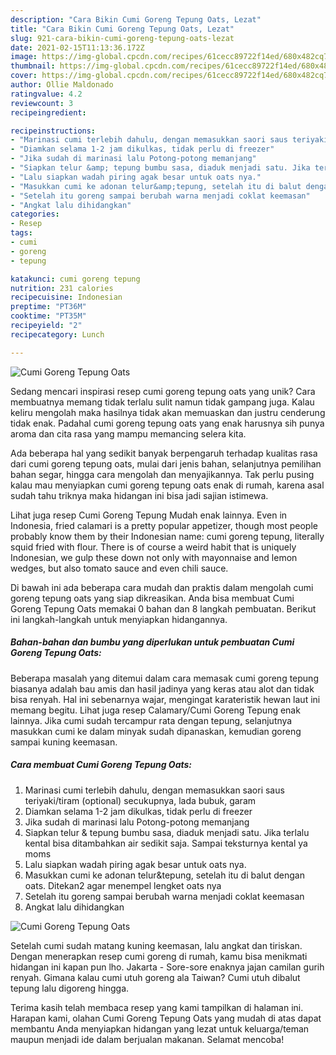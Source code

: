 ```yaml
---
description: "Cara Bikin Cumi Goreng Tepung Oats, Lezat"
title: "Cara Bikin Cumi Goreng Tepung Oats, Lezat"
slug: 921-cara-bikin-cumi-goreng-tepung-oats-lezat
date: 2021-02-15T11:13:36.172Z
image: https://img-global.cpcdn.com/recipes/61cecc89722f14ed/680x482cq70/cumi-goreng-tepung-oats-foto-resep-utama.jpg
thumbnail: https://img-global.cpcdn.com/recipes/61cecc89722f14ed/680x482cq70/cumi-goreng-tepung-oats-foto-resep-utama.jpg
cover: https://img-global.cpcdn.com/recipes/61cecc89722f14ed/680x482cq70/cumi-goreng-tepung-oats-foto-resep-utama.jpg
author: Ollie Maldonado
ratingvalue: 4.2
reviewcount: 3
recipeingredient:

recipeinstructions:
- "Marinasi cumi terlebih dahulu, dengan memasukkan saori saus teriyaki/tiram (optional) secukupnya, lada bubuk, garam"
- "Diamkan selama 1-2 jam dikulkas, tidak perlu di freezer"
- "Jika sudah di marinasi lalu Potong-potong memanjang"
- "Siapkan telur &amp; tepung bumbu sasa, diaduk menjadi satu. Jika terlalu kental bisa ditambahkan air sedikit saja. Sampai teksturnya kental ya moms"
- "Lalu siapkan wadah piring agak besar untuk oats nya."
- "Masukkan cumi ke adonan telur&amp;tepung, setelah itu di balut dengan oats. Ditekan2 agar menempel lengket oats nya"
- "Setelah itu goreng sampai berubah warna menjadi coklat keemasan"
- "Angkat lalu dihidangkan"
categories:
- Resep
tags:
- cumi
- goreng
- tepung

katakunci: cumi goreng tepung 
nutrition: 231 calories
recipecuisine: Indonesian
preptime: "PT36M"
cooktime: "PT35M"
recipeyield: "2"
recipecategory: Lunch

---
```



![Cumi Goreng Tepung Oats](https://img-global.cpcdn.com/recipes/61cecc89722f14ed/680x482cq70/cumi-goreng-tepung-oats-foto-resep-utama.jpg)

Sedang mencari inspirasi resep cumi goreng tepung oats yang unik? Cara membuatnya memang tidak terlalu sulit namun tidak gampang juga. Kalau keliru mengolah maka hasilnya tidak akan memuaskan dan justru cenderung tidak enak. Padahal cumi goreng tepung oats yang enak harusnya sih punya aroma dan cita rasa yang mampu memancing selera kita.

Ada beberapa hal yang sedikit banyak berpengaruh terhadap kualitas rasa dari cumi goreng tepung oats, mulai dari jenis bahan, selanjutnya pemilihan bahan segar, hingga cara mengolah dan menyajikannya. Tak perlu pusing kalau mau menyiapkan cumi goreng tepung oats enak di rumah, karena asal sudah tahu triknya maka hidangan ini bisa jadi sajian istimewa.

Lihat juga resep Cumi Goreng Tepung Mudah enak lainnya. Even in Indonesia, fried calamari is a pretty popular appetizer, though most people probably know them by their Indonesian name: cumi goreng tepung, literally squid fried with flour. There is of course a weird habit that is uniquely Indonesian, we gulp these down not only with mayonnaise and lemon wedges, but also tomato sauce and even chili sauce.


Di bawah ini ada beberapa cara mudah dan praktis dalam mengolah cumi goreng tepung oats yang siap dikreasikan. Anda bisa membuat Cumi Goreng Tepung Oats memakai 0 bahan dan 8 langkah pembuatan. Berikut ini langkah-langkah untuk menyiapkan hidangannya.

<!--inarticleads1-->

##### Bahan-bahan dan bumbu yang diperlukan untuk pembuatan Cumi Goreng Tepung Oats:



Beberapa masalah yang ditemui dalam cara memasak cumi goreng tepung biasanya adalah bau amis dan hasil jadinya yang keras atau alot dan tidak bisa renyah. Hal ini sebenarnya wajar, mengingat karateristik hewan laut ini memang begitu. Lihat juga resep Calamary/Cumi Goreng Tepung enak lainnya. Jika cumi sudah tercampur rata dengan tepung, selanjutnya masukkan cumi ke dalam minyak sudah dipanaskan, kemudian goreng sampai kuning keemasan. 

<!--inarticleads2-->

##### Cara membuat Cumi Goreng Tepung Oats:

1. Marinasi cumi terlebih dahulu, dengan memasukkan saori saus teriyaki/tiram (optional) secukupnya, lada bubuk, garam
1. Diamkan selama 1-2 jam dikulkas, tidak perlu di freezer
1. Jika sudah di marinasi lalu Potong-potong memanjang
1. Siapkan telur &amp; tepung bumbu sasa, diaduk menjadi satu. Jika terlalu kental bisa ditambahkan air sedikit saja. Sampai teksturnya kental ya moms
1. Lalu siapkan wadah piring agak besar untuk oats nya.
1. Masukkan cumi ke adonan telur&amp;tepung, setelah itu di balut dengan oats. Ditekan2 agar menempel lengket oats nya
1. Setelah itu goreng sampai berubah warna menjadi coklat keemasan
1. Angkat lalu dihidangkan
<img src="//assets-global.cpcdn.com/assets/icons/button_play-2c75c40dde080a61004c1f40b05d8f140eaff45d7e9e6481dc71c63d2e7c4909.png" alt="Cumi Goreng Tepung Oats">

Setelah cumi sudah matang kuning keemasan, lalu angkat dan tiriskan. Dengan menerapkan resep cumi goreng di rumah, kamu bisa menikmati hidangan ini kapan pun lho. Jakarta - Sore-sore enaknya jajan camilan gurih renyah. Gimana kalau cumi utuh goreng ala Taiwan? Cumi utuh dibalut tepung lalu digoreng hingga. 

Terima kasih telah membaca resep yang kami tampilkan di halaman ini. Harapan kami, olahan Cumi Goreng Tepung Oats yang mudah di atas dapat membantu Anda menyiapkan hidangan yang lezat untuk keluarga/teman maupun menjadi ide dalam berjualan makanan. Selamat mencoba!
